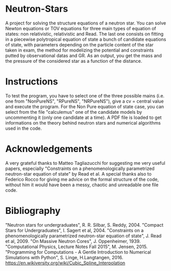 # Neutron-Stars
A project for solving the structure equations of a neutron star.
You can solve Newton equations or TOV equations for three main types of equation of states: non relativistic, relativistic and Read. 
The last one consists on fitting in a piecewise polytropical equation of state a bunch of candidate equations of state, with parameters depending on the particle content of the star taken in exam, the method for modelizing the potential and constraints putted by observational datas and GR.
As an output, you get the mass and the pressure of the considered star as a function of the distance. 

# Instructions
To test the program, you have to select one of the three possible mains (i.e. one from "NonPureNS", "RPureNS", "NRPureNS"), give a cv = central value and execute the program. 
For the Non Pure equation of state case, you can select from the file "calculemus" one of the candidate models by uncommenting it (only one candidate at a time).
A PDF file is loaded to get informations on the theory behind neutron stars and numerical algorithms used in the code.
# Acknowledgements
A very grateful thanks to Matteo Tagliazucchi for suggesting me very useful papers, especially "Constraints on a phenomenologically parametrized neutron-star equation of state" by Read et al. A special thanks also to Federico Rocco for giving me advice on the formal structure of the code, without him it would have been a messy, chaotic and unreadable one file code. 
# Bibliography
"Neutron stars for undergraduates", R. R. Silbar, S. Reddy, 2004.
"Compact Stars for Undergraduates", I. Sagert et al, 2004.
"Constraints on a phenomenologically parametrized neutron-star equation of state", J. Read et al, 2009.
"On Massive Neutron Cores", J. Oppenheimer, 1939.
"Computational Physics, Lecture Notes Fall 2015", M. Jensen, 2015.
"Programming for Computations - A Gentle Introduction to Numerical Simulations with Python", S. Linge, H.Langtangen, 2016.
https://en.wikiversity.org/wiki/Cubic_Spline_Interpolation
